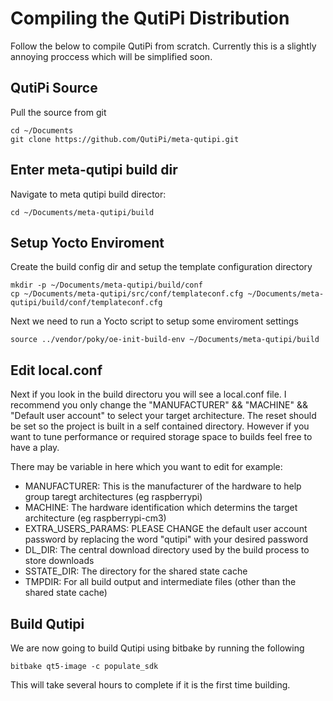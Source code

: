 # Compiling the QutiPi Distribution

Follow the below to compile QutiPi from scratch. Currently this is a slightly annoying proccess which will be simplified soon.

## QutiPi Source

Pull the source from git

```shell
cd ~/Documents
git clone https://github.com/QutiPi/meta-qutipi.git
```

## Enter meta-qutipi build dir

Navigate to meta qutipi build director:

```shell
cd ~/Documents/meta-qutipi/build
``` 

## Setup Yocto Enviroment

Create the build config dir and setup the template configuration directory

```shell
mkdir -p ~/Documents/meta-qutipi/build/conf
cp ~/Documents/meta-qutipi/src/conf/templateconf.cfg ~/Documents/meta-qutipi/build/conf/templateconf.cfg
```

Next we need to run a Yocto script to setup some enviroment settings

```shell
source ../vendor/poky/oe-init-build-env ~/Documents/meta-qutipi/build
```

## Edit local.conf

Next if you look in the build directoru you will see a local.conf file. I recommend you only change the "MANUFACTURER" && "MACHINE" && "Default user account" to select your target architecture. The reset should be set so the project is built in a self contained directory. However if you want to tune performance or required storage space to builds feel free to have a play.

There may be variable in here which you want to edit for example:

  * MANUFACTURER: This is the manufacturer of the hardware to help group taregt architectures (eg raspberrypi)
  * MACHINE: The hardware identification which determins the target architecture (eg raspberrypi-cm3)
  * EXTRA_USERS_PARAMS: PLEASE CHANGE the default user account password by replacing the word "qutipi" with your desired password
  * DL_DIR: The central download directory used by the build process to store downloads
  * SSTATE_DIR: The directory for the shared state cache
  * TMPDIR: For all build output and intermediate files (other than the shared state cache)

## Build Qutipi

We are now going to build Qutipi using bitbake by running the following

```shell
bitbake qt5-image -c populate_sdk
```

This will take several hours to complete if it is the first time building.






